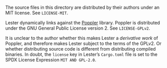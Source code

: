 The source files in this directory are distributed by their authors under an MIT license.
See `LICENSE-MIT`.

Lester dynamically links against the [Poppler](https://poppler.freedesktop.org/) library.
Poppler is distributed under the GNU General Public License version 2.
See `LICENSE-GPLv2`.

It is unclear to the author whether this makes Lester a *derivative work* of Poppler,
and therefore makes Lester subject to the terms of the GPLv2.
Or whether distributing source code is different from distributing compiled binaries.
In doubt, the `license` key in Lester’s `Cargo.toml` file is set
to the SPDX License Expression `MIT AND GPL-2.0`.
